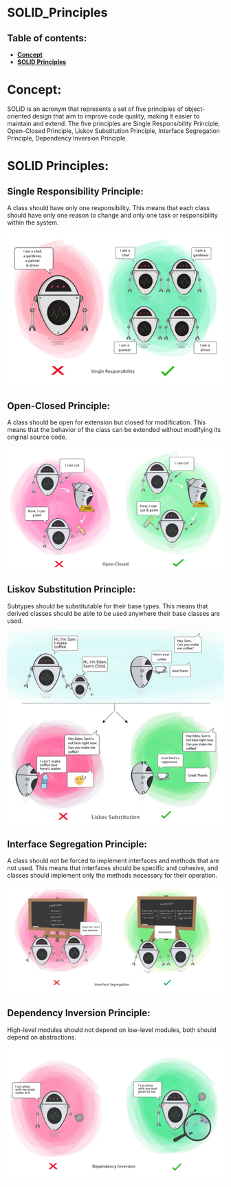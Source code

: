 # SOLID_Principles

Table of contents: 
----------------------
- [**Concept**](https://github.com/sarawalid99/SOLID_Principles#concept)
- [**SOLID Principles**](https://github.com/sarawalid99/SOLID_Principles#solid-principles)

# Concept: 
SOLID is an acronym that represents a set of five principles of object-oriented design that aim to improve code quality, making it easier to maintain and extend. The five principles are Single Responsibility Principle, Open-Closed Principle, Liskov Substitution Principle, Interface Segregation Principle, Dependency Inversion Principle. 

# SOLID Principles: 

Single Responsibility Principle: 
----------------------
A class should have only one responsibility. This means that each class should have only one reason to change and only one task or responsibility within the system.

![Srp image](Images/srp.png)


Open-Closed Principle: 
----------------------
A class should be open for extension but closed for modification. This means that the behavior of the class can be extended without modifying its original source code.

![Ocp image](Images/ocp.png)


Liskov Substitution Principle: 
----------------------
Subtypes should be substitutable for their base types. This means that derived classes should be able to be used anywhere their base classes are used.

![Lsp image](Images/lsp.png)


Interface Segregation Principle: 
----------------------
A class should not be forced to implement interfaces and methods that are not used. This means that interfaces should be specific and cohesive, and classes should implement only the methods necessary for their operation.

![Isp](Images/isp.png)


Dependency Inversion Principle: 
----------------------
High-level modules should not depend on low-level modules, both should depend on abstractions.

![Dip image](Images/dip.png)
